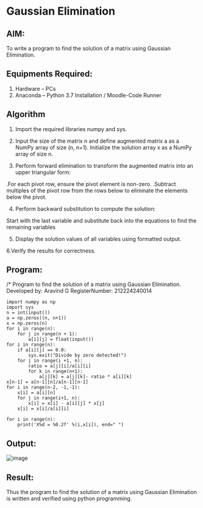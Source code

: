 # Gaussian Elimination

## AIM:
To write a program to find the solution of a matrix using Gaussian Elimination.

## Equipments Required:
1. Hardware – PCs
2. Anaconda – Python 3.7 Installation / Moodle-Code Runner

## Algorithm
1. Import the required libraries numpy and sys.

2. Input the size of the matrix n and define augmented matrix a as a NumPy array of size (n, n+1). Initialize the solution array x as a NumPy array of size n.

3. Perform forward elimination to transform the augmented matrix into an upper triangular form:

.For each pivot row, ensure the pivot element is non-zero.
.Subtract multiples of the pivot row from the rows below to eliminate the elements below the pivot.


4. Perform backward substitution to compute the solution:

Start with the last variable and substitute back into the equations to find the remaining variables

5. Display the solution values of all variables using formatted output.

6.Verify the results for correctness.


## Program:

/*
Program to find the solution of a matrix using Gaussian Elimination.
Developed by: Aravind G
RegisterNumber: 212224240014

```
import numpy as np
import sys
n = int(input())
a = np.zeros((n, n+1))
x = np.zeros(n)
for i in range(n):
    for j in range(n + 1):
        a[i][j] = float(input())
for i in range(n):
    if a[i][j] == 0.0:
        sys.exit("Divide by zero detected!")
    for j in range(i +1, n):
        ratio = a[j][i]/a[i][i]
        for k in range(n+1):
            a[j][k] = a[j][k]- ratio * a[i][k]
x[n-1] = a[n-1][n]/a[n-1][n-1]
for i in range(n-2, -1,-1):
    x[i] = a[i][n]
    for j in range(i+1, n):
        x[i] = x[i] - a[i][j] * x[j]
    x[i] = x[i]/a[i][i]
    
for i in range(n):
    print('X%d = %0.2f' %(i,x[i]), end=" ")
```
## Output:

![image](https://github.com/user-attachments/assets/ae3c5ac6-e587-444c-b77f-406eca0cfc14)


## Result:
Thus the program to find the solution of a matrix using Gaussian Elimination is written and verified using python programming.

